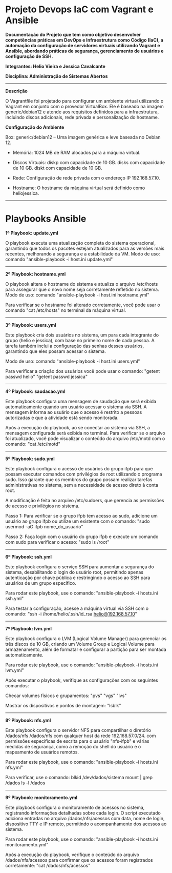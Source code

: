 # Projeto Devops IaC com Vagrant e Ansible 

**Documentação do Projeto que tem como objetivo desenvolver competências práticas em DevOps e Infraestrutura como Código (IaC), a automação da configuração de servidores virtuais utilizando Vagrant e Ansible, abordando práticas de segurança, gerenciamento de usuários e configuração de SSH.**

**Integrantes: Helio Vieira e Jessica Cavalcante**

**Disciplina: Administração de Sistemas Abertos**

_______________________________________________________________________________________________

**Descrição**

O Vagrantfile foi projetado para configurar um ambiente virtual utilizando o Vagrant em conjunto com o provedor VirtualBox. Ele é baseado na imagem generic/debian12 e atende aos requisitos definidos para a infraestrutura, incluindo discos adicionais, rede privada e personalização do hostname.

**Configuração do Ambiente**

Box: generic/debian12 – Uma imagem genérica e leve baseada no Debian 12.

- Memória: 1024 MB de RAM alocados para a máquina virtual.

- Discos Virtuais:
diskp com capacidade de 10 GB.
disks com capacidade de 10 GB.
diskt com capacidade de 10 GB.

- Rede: Configuração de rede privada com o endereço IP 192.168.57.10.

- Hostname: O hostname da máquina virtual será definido como heliojessica.

_______________________________________________________________________________________________

# Playbooks Ansible

**1º  Playbook: update.yml**

O playbook executa uma atualização completa do sistema operacional, garantindo que todos os pacotes estejam atualizados para as versões mais recentes, melhorando a segurança e a estabilidade da VM.
Modo de uso: comando "ansible-playbook -i host.ini update.yml"

_______________________________________________________________________________________________

**2º Playbook: hostname.yml**

O playbook altera o hostname do sistema e atualiza o arquivo /etc/hosts para assegurar que o novo nome seja corretamente refletido no sistema.
Modo de uso: comando "ansible-playbook -i host.ini hostname.yml"

Para verificar se o hostname foi alterado corretamente, você pode usar o comando "cat /etc/hosts" no terminal da máquina virtual.

_______________________________________________________________________________________________

**3º  Playbook: users.yml**

Este playbook cria dois usuários no sistema, um para cada integrante do grupo (helio e jessica), com base no primeiro nome de cada pessoa. A tarefa também inclui a configuração das senhas desses usuários, garantindo que eles possam acessar o sistema. 

Modo de uso: comando "ansible-playbook -i host.ini users.yml"

Para verificar a criação dos usuários você pode usar o comando: "getent passwd helio" "getent passwd jessica" 

_______________________________________________________________________________________________

**4º  Playbook: saudacao.yml**

Este playbook configura uma mensagem de saudação que será exibida automaticamente quando um usuário acessar o sistema via SSH. A mensagem informa ao usuário que o acesso é restrito a pessoas autorizadas e que a atividade está sendo monitorada.

Após a execução do playbook, ao se conectar ao sistema via SSH, a mensagem configurada será exibida no terminal. Para verificar se o arquivo foi atualizado, você pode visualizar o conteúdo do arquivo /etc/motd com o comando: "cat /etc/motd"

_______________________________________________________________________________________________

**5º Playbook: sudo.yml**

Este playbook configura o acesso de usuários do grupo ifpb para que possam executar comandos com privilégios de root utilizando o programa sudo. Isso garante que os membros do grupo possam realizar tarefas administrativas no sistema, sem a necessidade de acesso direto à conta root.

A modificação é feita no arquivo /etc/sudoers, que gerencia as permissões de acesso e privilégios no sistema.

Passo 1: Para verificar se o grupo ifpb tem acesso ao sudo, adicione um usuário ao grupo ifpb ou utilize um existente com o comando: "sudo usermod -aG ifpb nome_do_usuario"

Passo 2: Faça login com o usuário do grupo ifpb e execute um comando com sudo para verificar o acesso: "sudo ls /root"

_______________________________________________________________________________________________

**6º Playbook: ssh.yml**

Este playbook configura o serviço SSH para aumentar a segurança do sistema, desabilitando o login do usuário root, permitindo apenas autenticação por chave pública e restringindo o acesso ao SSH para usuários de um grupo específico.

Para rodar este playbook, use o comando: "ansible-playbook -i hosts.ini ssh.yml"

Para testar a configuração, acesse a máquina virtual via SSH com o comando: "ssh -i /home/helio/.ssh/id_rsa helio@192.168.57.10"

_______________________________________________________________________________________________

**7º  Playbook: lvm.yml**

Este playbook configura o LVM (Logical Volume Manager) para gerenciar os três discos de 10 GB, criando um Volume Group e Logical Volume para armazenamento, além de formatar e configurar a partição para ser montada automaticamente.

Para rodar este playbook, use o comando: "ansible-playbook -i hosts.ini lvm.yml"

Após executar o playbook, verifique as configurações com os seguintes comandos: 

Checar volumes físicos e grupamentos: "pvs" "vgs" "lvs"

Mostrar os dispositivos e pontos de montagem: "lsblk"

_______________________________________________________________________________________________

**8º Playbook: nfs.yml**

Este playbook configura o servidor NFS para compartilhar o diretório /dados/nfs /dados/nfs com qualquer host da rede 192.168.57.0/24. com permissões específicas de escrita para o usuário "nfs-ifpb" e várias medidas de segurança, como a remoção do shell do usuário e o mapeamento de usuários remotos.

Para rodar este playbook, use o comando: "ansible-playbook -i hosts.ini nfs.yml"

Para verificar, use o comando:
blkid /dev/dados/sistema
mount | grep /dados
ls -l /dados

_______________________________________________________________________________________________

**9º  Playbook: monitoramento.yml**

Este playbook configura o monitoramento de acessos no sistema, registrando informações detalhadas sobre cada login. O script executado adiciona entradas no arquivo /dados/nfs/acessos com data, nome de login, dispositivo TTY e IP remoto, permitindo o acompanhamento dos acessos ao sistema.

Para rodar este playbook, use o comando: "ansible-playbook -i hosts.ini monitoramento.yml"

Após a execução do playbook, verifique o conteúdo do arquivo /dados/nfs/acessos para confirmar que os acessos foram registrados corretamente:
"cat /dados/nfs/acessos"
